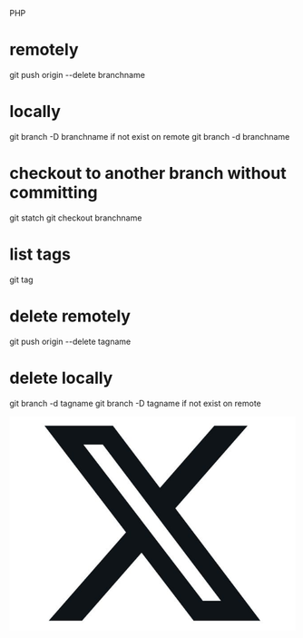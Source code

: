 PHP
# remotely 

git push origin --delete branchname 


# locally

 git branch -D branchname if not exist on remote
git branch -d branchname

# checkout to another branch without committing

 
 git statch
 git checkout branchname
 

  # list tags
  
  git tag
  
   # delete remotely
   
   git push origin --delete tagname
   
  # delete locally

git branch -d tagname
git branch -D tagname if not exist on remote
   
![Alt text](./images/x.jpeg)